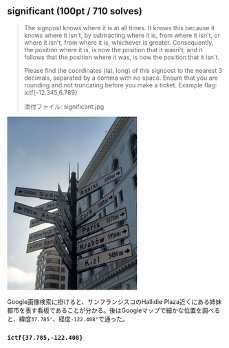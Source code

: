 ## significant (100pt / 710 solves)
> The signpost knows where it is at all times. It knows this because it knows where it isn't, by subtracting where it is, from where it isn't, or where it isn't, from where it is, whichever is greater. Consequently, the position where it is, is now the position that it wasn't, and it follows that the position where it was, is now the position that it isn't.
>
> Please find the coordinates (lat, long) of this signpost to the nearest 3 decimals, separated by a comma with no space. Ensure that you are rounding and not truncating before you make a ticket. Example flag: ictf{-12.345,6.789}
>
> 添付ファイル: significant.jpg

<img src="images/image01.jpg" width="60%"></img>

Google画像検索に掛けると、サンフランシスコのHallidie Plaza近くにある姉妹都市を表す看板であることが分かる。後はGoogleマップで細かな位置を調べると、緯度`37.785°`、経度`-122.408°`で通った。

### `ictf{37.785,-122.408}`